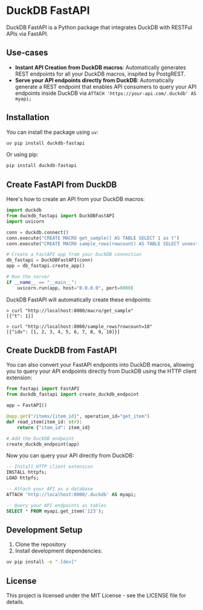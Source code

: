 # DuckDB FastAPI

DuckDB FastAPI is a Python package that integrates DuckDB with RESTFul APIs via FastAPI.

## Use-cases

- **Instant API Creation from DuckDB macros**: Automatically generates REST endpoints for all your DuckDB macros, inspited by PostgREST.
- **Serve your API endpoints directly from DuckDB**: Automatically generate a REST endpoint that enables API consumers to query your API endpoints inside DuckDB via `ATTACH 'https://your-api.com/.duckdb' AS myapi;`

## Installation

You can install the package using `uv`:

```bash
uv pip install duckdb-fastapi
```

Or using pip:

```bash
pip install duckdb-fastapi
```

## Create FastAPI from DuckDB 

Here's how to create an API from your DuckDB macros:

```python
import duckdb
from duckdb_fastapi import DuckDBFastAPI
import uvicorn

conn = duckdb.connect()
conn.execute("CREATE MACRO get_sample() AS TABLE SELECT 1 as t")
conn.execute("CREATE MACRO sample_rows(rowcount) AS TABLE SELECT unnest(generate_series(1, rowcount)) as idx")

# Create a FastAPI app from your DuckDB connection
db_fastapi = DuckDBFastAPI(conn)
app = db_fastapi.create_app()

# Run the server
if __name__ == "__main__":
    uvicorn.run(app, host="0.0.0.0", port=8000)
```

DuckDB FastAPI will automatically create these endpoints:

```
> curl "http://localhost:8000/macro/get_sample"
[{"t": 1}]
```

```
> curl "http://localhost:8000/sample_rows?rowcount=10"
[{"idx": [1, 2, 3, 4, 5, 6, 7, 8, 9, 10]}]
```

## Create DuckDB from FastAPI

You can also convert your FastAPI endpoints into DuckDB macros, allowing you to query your API endpoints directly from DuckDB using the HTTP client extension:

```python
from fastapi import FastAPI
from duckdb_fastapi import create_duckdb_endpoint

app = FastAPI()

@app.get("/items/{item_id}", operation_id="get_item")
def read_item(item_id: str):
    return {"item_id": item_id}

# Add the DuckDB endpoint
create_duckdb_endpoint(app)
```

Now you can query your API directly from DuckDB:

```sql
-- Install HTTP client extension
INSTALL httpfs;
LOAD httpfs;

-- Attach your API as a database
ATTACH 'http://localhost:8000/.duckdb' AS myapi;

-- Query your API endpoints as tables
SELECT * FROM myapi.get_item('123');
```

## Development Setup

1. Clone the repository
2. Install development dependencies:

```bash
uv pip install -e ".[dev]"
```

## License

This project is licensed under the MIT License - see the LICENSE file for details.
